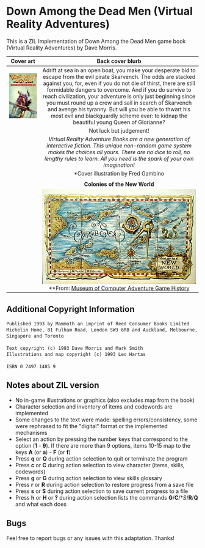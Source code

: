 # Down Among the Dead Men (Virtual Reality Adventures)

This is a ZIL Implementation of Down Among the Dead Men game book (Virtual Reality Adventures) by Dave Morris.

| **Cover art** | **Back cover blurb**|
|:-:|:-:|
|![Cover Art](/images/dead-men.png)|Adrift at sea in an open boat, you make your desperate bid to escape from the evil pirate Skarvench. The odds are stacked against you, for, even if you do not die of thirst, there are still formidable dangers to overcome. And if you do survive to reach civilization, your adventure is only just beginning since you must round up a crew and sail in search of Skarvench and avenge his tyranny. But will you be able to thwart his most evil and blackguardly scheme ever: to kidnap the beautiful young Queen of Glorianne?|
| |Not luck but judgement!|
| |*Virtual Reality Adventure Books are a new generation of interactive fiction. This unique non-random game system makes the choices all yours. There are no dice to roll, no lengthy rules to learn. All you need is the spark of your own imagination!*|
| |*Cover illustration by Fred Gambino|
| | |
| |**Colonies of the New World**|
| |![Map](/images/colonies-of-the-new-world.jpg)<br>**From: [Museum of Computer Adventure Game History](https://mocagh.org/loadpage.php?getcompany=otherbook)|

## Additional Copyright Information 

```
Published 1993 by Mammoth an imprint of Reed Consumer Books Limited
Michelin Home, 81 Fulham Road, London SW3 6RB and Auckland, Melbourne, Singapore and Toronto

Text copyright (c) 1993 Dave Morris and Mark Smith
Illustrations and map copyright (c) 1993 Leo Hartas

ISBN 0 7497 1485 9
```

## Notes about ZIL version

- No in-game illustrations or graphics (also excludes map from the book)
- Character selection and inventory of items and codewords are implemented
- Some changes to the text were made: spelling errors/consistency, some were rephrased to fit the "digital" format or the implemented mechanisms 
- Select an action by pressing the number keys that correspond to the option (**1** - **9**). If there are more than 9 options, items 10-15 map to the keys **A** (or **a**) - **F** (or **f**)
- Press **q** or **Q** during action selection to quit or terminate the program
- Press **c** or **C** during action selection to view character (items, skills, codewords)
- Press **g** or **G** during action selection to view skills glossary
- Press **r** or **R** during action selection to restore progress from a save file
- Press **s** or **S** during action selection to save current progress to a file
- Press **h** or **H** or **?** during action selection lists the commands **G**/**C**/**S*/**R**/**Q** and what each does

## Bugs

Feel free to report bugs or any issues with this adaptation. Thanks!
